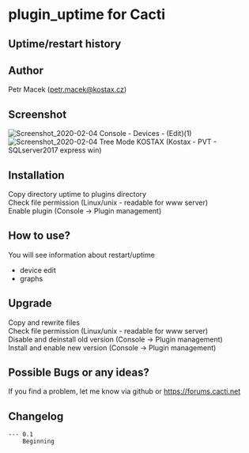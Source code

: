 # plugin_uptime for Cacti

## Uptime/restart history

## Author
Petr Macek (petr.macek@kostax.cz)

## Screenshot
![Screenshot_2020-02-04 Console - Devices - (Edit)(1)](https://user-images.githubusercontent.com/26485719/73781128-07cd9e00-4790-11ea-9071-ccd08ecc937b.png)
![Screenshot_2020-02-04 Tree Mode KOSTAX (Kostax - PVT - SQLserver2017 express win)](https://user-images.githubusercontent.com/26485719/73781130-09976180-4790-11ea-8427-b91634272bd8.png)



## Installation
Copy directory uptime to plugins directory  
Check file permission (Linux/unix - readable for www server)  
Enable plugin (Console -> Plugin management)  

## How to use?
You will see information about restart/uptime 
- device edit
- graphs 
    
## Upgrade    
Copy and rewrite files  
Check file permission (Linux/unix - readable for www server)  
Disable and deinstall old version (Console -> Plugin management)  
Install and enable new version (Console -> Plugin management)   
    
## Possible Bugs or any ideas?
If you find a problem, let me know via github or https://forums.cacti.net
   

## Changelog
	--- 0.1
		Beginning


